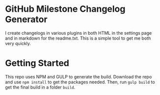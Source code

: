 # GitHub Milestone Changelog Generator

I create changelogs in various plugins in both HTML in the settings page and in markdown for the readme.txt. This is a simple tool to get me both very quickly.

# Getting Started

This repo uses NPM and GULP to generate the build. Download the repo and use `npm install` to get the packages needed. Then, run `gulp build` to get the final build in a folder `build`.
